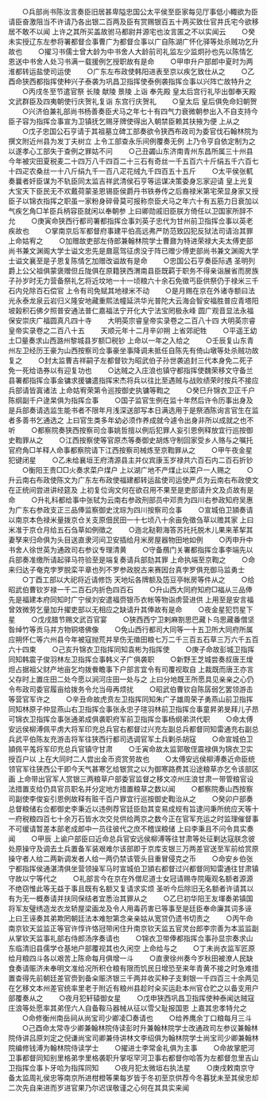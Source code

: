 <!-- { "loadSidebar": true } -->
　　○兵部尚书陈汝言奏臣旧居甚卑隘忠国公太平侯至臣家每见厅事低小輙欲为臣请臣奋激阻当不许请乃各出银二百两及臣有赏赐银百五十两买致仕官井氏宅今欲移居不敢不以闻  上许之其所买盖故驸马都尉井源宅也汝言匿之不以实闻云
　　○癸未实授辽东左参将署都督佥事曹广为都督佥事以广自陈湖广怀化驿等处杀贼功乞升故也
　　○擢习书儒士曾大龄为中书舍人大龄前司礼监左少监炯孙也先以陈情乞恩送中书舍人处习书满一载援例乞授职故有是命
　　○甲申升户部郎中夏时为两淮都转运盐使司运使
　　○广东左布政使韩阳进表至京以疾乞致仕从之
　　○乙酉命狭西都指挥使种兴子泰袭为巩昌卫指挥使泰例袭指挥佥事以兴阵亡故特升之
　　○丙戌冬至节遣官祭  长陵  献陵  景陵  上诣  奉先殿  皇太后宫行礼毕出御奉天殿文武群臣及四夷朝使行庆贺礼复诣  东宫行庆贺礼
　　○皇太后  皇后俱免命妇朝贺
　　○兴济伯兼礼部尚书杨善奏臣犬马之年七十有四气力衰微朝参出入不自支持今臣子容为指挥佥事宣为卫镇抚乞赐牙牌使得出入朝禁臣赖其扶掖为便  上从之
　　○戊子忠国公石亨请于其祖墓立碑工部奏欲令狭西布政司为委官伐石翰林院为撰文附近州县为发丁夫树立  上令工部查永乐间例覆奏无例  上乃令亨自依定制为之以遂孝心工部失于查例之罪姑不问
　　○己丑蠲山东济南青州东昌所属三十州县今年被灾田夏税麦二十四万八千四百二十三石有奇丝一千五百六十斤绢五千六百七十四疋农桑丝一十八斤绢九千一百八疋花绒九千四百五十五斤
　　○太平侯张軏奏曩者奸臣谋为不轨臣同太监吉祥武清侯石亨等运谋决策委身忘家迎请  皇上光复大宝天下臣民无不欢戴荷蒙圣恩锡臣侯爵丹书铁券传之后裔禄米第宅荣显身家又授臣子以锦衣指挥之职虽一家粉身碎骨莫可报称奈臣犬马之年六十有五筋力日衰加以气疾乞角□羊臣兵柄容臣就闲以奉朝参  上曰卿勋戚旧臣朕方倚任以卫国家所辞不允
　　○庚寅命狭西行都司署都指挥佥事刘英子忠代为甘州前卫指挥佥事以英老疾故也
　　○掌南京后军都督府事建平伯高远弗严防范致囚犯反狱法司请治其罪  上命姑宥之
　　○加赠故吏部左侍郎兼翰林院学士曹鼐为特进荣禄大夫太傅吏部尚书兼文渊阁大学士谥文忠先是鼐扈驾征虏没于阵已赠少傅吏部尚书兼文渊阁大学士谥文襄至是子恩复陈情乞加赠改谥故有是命
　　○忠国公石亨奏臣际遇  圣明列爵上公父祖俱蒙褒赠但丘陇俱在原籍狭西渭南县臣既羁于职务不得亲诣展省而房族子孙岁时无力营备祭礼乞将近坟地一十一顷粮六十余石免徵丐臣供祭仍于禄米三千石内兑除百石偿官  上令有司免赋其地禄米不动
　　○是月赐在京在外诸寺额曰法光永泰龙泉云岩归义隆安地藏重熙法幢延洪华光普陀大云海会智安福胜普应青塔阳坡榖积石佛夕照普安通法普仁嘉福法宁开化大宁法宝罔极永峰  圆广观音显法永福保安崇庆广福圆真凡四十寺
　　大明英宗睿皇帝实录卷之二百八十四
大明英宗睿皇帝实录卷之二百八十五
　　天顺元年十二月辛卯朔  上省郊祀牲
　　○平遥王幼土□量奏求山西潞州黎城县岁额□税钞  上命以一年之入给之
　　○壬辰复山东青州左卫经历王豪为山西按察司佥事豪坐事降调未抵任自陈先有倚山墩等处杀贼功故复之
　　○封太监曹吉祥嗣子左都督钦为昭武伯子孙世袭追封三代本身免二死子免一死给诰券以有迎复功也
　　○达贼之入庄浪也镇守都指挥使魏荣移文守备兰县署都指挥佥事金镛求援镛遣指挥宋杰将兵以往比至遇贼与战败绩荣时按兵不接应兵部请皆寘诸法  上命姑宥荣第令巡按御史执镛等鞫之
　　○癸巳升锦衣卫正千户陈纲副千户逯杲俱为指挥佥事
　　○国子监官生例在监十年然后许令历事出身及是兵部奏请选监生能书者不限年月浅深送部写本日满选用于是祭酒陈询言官生在监者多善书乞通选之  上曰官生类多年幼必须作养成就今遽令出身非所以成就之也不听
　　○都察院奏狭西按察司佥事姚哲擅以例后犯罪人妄引恩例释放宜行巡按御史鞫罪从之
　　○江西按察使等官原杰等奏御史胡炼守制回家受乡人赂与之嘱托官府角□羊释人命事都察院请下江西按察司械炼至京鞫罪从之
　　○甲午夜金星犯键闭星
　　○乙未给襄垣王府清源县主并仪宾康玉岁禄共六百石内二百石折钞
　　○衡阳王贵□□火奏求菜户煤户  上以湖广地不产煤止以菜户一人赐之
　　○升云南右布政使陈文为广东左布政使福建都转运盐使司运使严贞为云南右布政使文在正统间尝进讲经筵及  上初复位询文何在欲召用不果至是吏部请升文及贞故有是命
　　○升礼科都给事中张轼为云南右参政刑部员中邓贵为四川右参政知府吴惠为广东右参政支正三品俸监察御史沈琮为四川按察司佥事
　　○宣城伯卫頴奏请以南京本色禄米量拨京仓关支原佃民田一十七顷八十余亩免徵刍草以赡其家  上曰米准于京仓月给五石刍草如例徵之
　　○迤北鞑靼海答苏托托脱木儿果来革挈其妻孥来归命俱为头目送直隶河间卫安插给月米房屋器物田地如例
　　○丙申升中书舍人徐世英为通政司右参议专理清黄
　　○守备鴈门关署都指挥佥事李端先以兵部奏准缴所请起驿马符验至是端复奏请兵部劾其罪  上命执端至京鞫之
　　○命来归达子奄克孛罗脱栾平章也列不罗参政脱古来赛因台真孛罗俱充御马监勇士
　　○丁酉工部以大祀将近请修饬  天地坛各牌额及笾豆亭帐房等件从之
　　○给昭武伯曹钦岁禄一千二百石内折色四百石
　　○升山西大同府知府□福从三品俸先是福建本府同知时广宁侯刘安遣福赍银币衣帐等物诣虏营进供  上用至是安言福曾效微劳乞量加升擢吏部以无相应之缺请升其俸故有是命
　　○夜金星犯罚星下星
　　○戊戌腊节赐文武百官宴
　　○狭西西宁卫剌麻劄思巴藏卜乌思藏番僧坚昝绰竹等贡马并方物铜塔佛像
　　○免山西行都司大同等一十五卫所大同府所属应朔怀仁等六州县今年被寇抛荒并旱伤无徵田粮七万二千三百五石草三万六千五百六十四束
　　○己亥升锦衣卫指挥同知袁彬为指挥使
　　○庚子命故彭城卫指挥同知韩震子俊羽林左卫指挥佥事韩义子广俱袭职
　　○新野王芝城尝奏叔唐王燰炟占据祖父财产地亩乞均拨餋瞻事下户部言宜令有司覆视取自  上裁既而唐王亦言父存时上置庄田二处今愿以涧河庄田一处与之  上曰分地既王所愿具见亲亲之心仍令布政司委官履亩给拨务令允当毋再烦扰
　　○昭武伯曹钦自陈孱弱乞罢领游击等营官军许之
　　○辛丑命故虎贲左卫指挥同知朱广子雄周荣子勇燕山前卫指挥同知林原子仲显燕山右卫指挥佥事张永忠子瑄羽林前卫指挥佥事童昇弟旻拜儿子昂可锦衣卫指挥佥事张通弟成俱袭职府军前卫指挥佥事杨纲弟洪代职
　　○命太傅安远侯柳溥佩平虏大将军印充总兵官右都督过兴充左副总兵都督同知雷通充右副总兵武平伯陈友充游击将军往狭西行都司选调官军土兵剿杀胡寇
　　○命宣城伯卫頴佩平羗将军印充总兵官镇守甘肃
　　○壬寅命故太监郭敬侄震禄俱为锦衣卫实授百户以  上在大同时二人尝出金币资赏劳故也
　　○太傅安远侯柳溥奏近命臣统领官军往狭西公干即今天气甚寒乞给银赏之以为御寒路费其沿途粮草亦乞令该部区画  上命带出官军人赏银三两粮草户部委官监督之移文凉州庄浪甘肃一带管粮官设法措置支给仍具官员职名并分定地方措置粮草之数以闻
　　○都察院奏山西按察司副使李俊妄引恩例故释有赃千百户罪宜行巡按御史鞫治从之
　　○癸卯户部奏总督粮储右佥都御史李秉近以违例荐官廷臣劾其变易成规有旨逮问秉所统应天等十一府税粮四百七十余万石皆水次交兑供给两京之数今正在官军充运之时监理催督事不可缓请暂差本部老成郎中一员往彼代之庶不稽误粮储  上曰李秉且不问令具实奏闻
　　○甲辰  上谕户部臣曰近命总兵官安远侯柳溥等往甘肃等处征剿达寇朕念彼处原操守及调去土兵置备军装艰难尔该部即于京库支银三万两差官送至军前给赏原操守者人给二两新调发者人给一两仍禁该管头目重冒侵克之币
　　○命安乡伯张宁都指挥侯通湛清俱坐营领操军马时宣城伯卫頴右都督过兴都督同知雷通往甘肃镇守故以宁等代之
　　○礼部言今在京在外僧尼道士女冠请赐寺院庵观名额者源源不绝窃惟此等无益于事且既有名额又复请求实烦  圣听今后除旧无名额者许请其以有为无一概奏请并扶同保结者宜悉治其罪从之
　　○乙巳初华阳王友堚奏弟镇国将军友璧绣造龙衣龙轿屋梁画龙及令人用毒药害已等事至是廷臣奉命廉其词多诬  上曰王诬奏其弟欺罔朝廷法本难恕第念亲亲姑从宽贷仍遗书切责之
　　○丙午命南京钦天监监正等官许惇许恪冠带闲住升南京钦天监五官灵台郎李宗善为本监监副从掌钦天监事礼部右侍郎汤序奏请也
　　○锦衣卫带俸都指挥佥事孙显宗奏求山东临清旧县儒学仓基地户部覆视其也久闲空  上命给与之
　　○丁未尚衣监军匠原给月粮四斗各以艰苦上陈命每月俱增一斗
　　○直隶徐州奏今岁秋田被潦人民缺食奏请赈济未奉明文准给况所积仓粮有限而饥民日增恐至来年青黄不接之时急难措置查得先前朝廷差官赍到备籴赈济银三千两并收买种子支剩银一千四百三十余两见在乞移文本州差官统率里老于附近有粮州县趁时籴买运赴本州官仓贮之以备支用户部覆奏从之
　　○夜月犯轩辕御女星
　　○戊申狭西巩昌卫指挥使种泰闻达贼寇庄浪等处愿率其弟侄六人自备鞍马器械从征以雪父耻报国恩  上嘉其忠孝特允之
　　○命修衡州南岳祠从尚宝司少卿凌□奏请也
　　○给养鹰余丁口粮每月三斗
　　○己酉命太常寺少卿兼翰林院侍读彭时升兼翰林院学士改通政司左参议兼翰林院侍讲吕原刘定之倪谦尚宝司卿兼侍讲林文李绍俱为翰林院学士尚宝司少卿兼翰林院编修钱溥为翰林院侍读学士
　　○擢进士李常金礼俱为主事
　　○命故掌肥河卫事都督同知别里格弟孛里格袭职升掌呕罕河卫事右都督你哈答为左都督忽里吉山卫指挥佥事卜牙哈为指挥同知
　　○夜月犯太微垣右执法星
　　○庚戌敕南京守备太监周礼侯忠等南京所进柑橙等果每岁皆于冬初至京供荐今冬暮犹未至其侯忠却二次先自来进而岁进官果乃尔迟误敬谨之心何在其具实来闻
